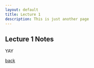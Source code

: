 ```yaml
---
layout: default
title: Lecture 1
description: This is just another page
---
```


## Lecture 1 Notes

YAY

[back](./)
